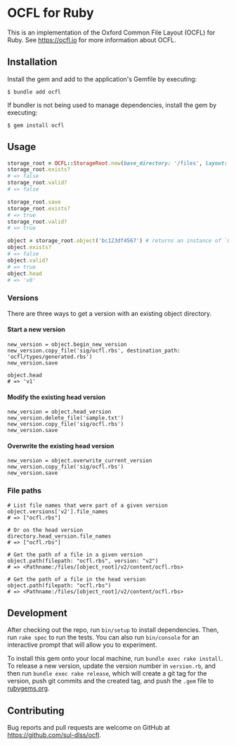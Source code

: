 # OCFL for Ruby

This is an implementation of the Oxford Common File Layout (OCFL) for Ruby.  See https://ocfl.io for more information about OCFL.


## Installation

Install the gem and add to the application's Gemfile by executing:

    $ bundle add ocfl

If bundler is not being used to manage dependencies, install the gem by executing:

    $ gem install ocfl

## Usage

```ruby
storage_root = OCFL::StorageRoot.new(base_directory: '/files', layout: OCFL::Layouts::DruidTree.new)
storage_root.exists?
# => false
storage_root.valid?
# => false

storage_root.save
storage_root.exists?
# => true
storage_root.valid?
# => true

object = storage_root.object('bc123df4567') # returns an instance of `OCFL::Object` (what used to be `OCFL::Object::Directory`)
object.exists?
# => false
object.valid?
# => true
object.head
# => 'v0'
```

### Versions

There are three ways to get a version with an existing object directory.

#### Start a new version
```
new_version = object.begin_new_version
new_version.copy_file('sig/ocfl.rbs', destination_path: 'ocfl/types/generated.rbs')
new_version.save

object.head
# => 'v1'
```

#### Modify the existing head version
```
new_version = object.head_version
new_version.delete_file('sample.txt')
new_version.copy_file('sig/ocfl.rbs')
new_version.save
```

#### Overwrite the existing head version
```
new_version = object.overwrite_current_version
new_version.copy_file('sig/ocfl.rbs')
new_version.save
```

### File paths
```
# List file names that were part of a given version
object.versions['v2'].file_names
# => ["ocfl.rbs"]

# Or on the head version
directory.head_version.file_names
# => ["ocfl.rbs"]

# Get the path of a file in a given version
object.path(filepath: "ocfl.rbs", version: "v2")
# => <Pathname:/files/[object_root]/v2/content/ocfl.rbs>

# Get the path of a file in the head version
object.path(filepath: "ocfl.rbs")
# => <Pathname:/files/[object_root]/v2/content/ocfl.rbs>

```

## Development

After checking out the repo, run `bin/setup` to install dependencies. Then, run `rake spec` to run the tests. You can also run `bin/console` for an interactive prompt that will allow you to experiment.

To install this gem onto your local machine, run `bundle exec rake install`. To release a new version, update the version number in `version.rb`, and then run `bundle exec rake release`, which will create a git tag for the version, push git commits and the created tag, and push the `.gem` file to [rubygems.org](https://rubygems.org).

## Contributing

Bug reports and pull requests are welcome on GitHub at https://github.com/sul-dlss/ocfl.
